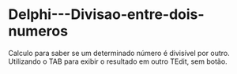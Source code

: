 # Delphi---Divisao-entre-dois-numeros
Calculo para saber se um determinado número é divisível por outro.
Utilizando o TAB para exibir o resultado em outro TEdit, sem botão.
